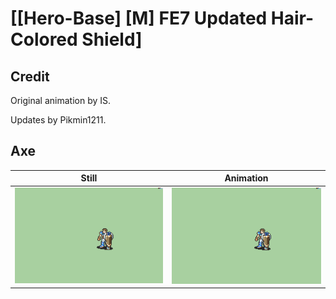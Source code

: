 # [\[Hero-Base\] \[M\] FE7 Updated Hair-Colored Shield]

## Credit

Original animation by IS.

Updates by Pikmin1211.
	
## Axe

| Still | Animation |
| :---: | :-------: |
| ![Axe still](./Axe_000.png) | ![Axe animation](./Axe.gif) |

